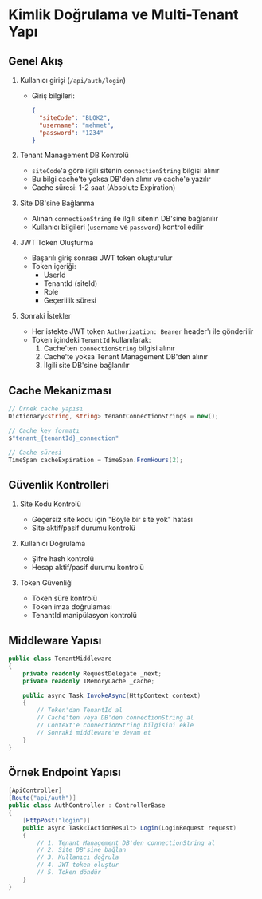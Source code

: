 # Kimlik Doğrulama ve Multi-Tenant Yapı

## Genel Akış

1. Kullanıcı girişi (`/api/auth/login`)
   - Giriş bilgileri:
     ```json
     {
       "siteCode": "BLOK2",
       "username": "mehmet",
       "password": "1234"
     }
     ```

2. Tenant Management DB Kontrolü
   - `siteCode`'a göre ilgili sitenin `connectionString` bilgisi alınır
   - Bu bilgi cache'te yoksa DB'den alınır ve cache'e yazılır
   - Cache süresi: 1-2 saat (Absolute Expiration)

3. Site DB'sine Bağlanma
   - Alınan `connectionString` ile ilgili sitenin DB'sine bağlanılır
   - Kullanıcı bilgileri (`username` ve `password`) kontrol edilir

4. JWT Token Oluşturma
   - Başarılı giriş sonrası JWT token oluşturulur
   - Token içeriği:
     - UserId
     - TenantId (siteId)
     - Role
     - Geçerlilik süresi

5. Sonraki İstekler
   - Her istekte JWT token `Authorization: Bearer` header'ı ile gönderilir
   - Token içindeki `TenantId` kullanılarak:
     1. Cache'ten `connectionString` bilgisi alınır
     2. Cache'te yoksa Tenant Management DB'den alınır
     3. İlgili site DB'sine bağlanılır

## Cache Mekanizması

```csharp
// Örnek cache yapısı
Dictionary<string, string> tenantConnectionStrings = new();

// Cache key formatı
$"tenant_{tenantId}_connection"

// Cache süresi
TimeSpan cacheExpiration = TimeSpan.FromHours(2);
```

## Güvenlik Kontrolleri

1. Site Kodu Kontrolü
   - Geçersiz site kodu için "Böyle bir site yok" hatası
   - Site aktif/pasif durumu kontrolü

2. Kullanıcı Doğrulama
   - Şifre hash kontrolü
   - Hesap aktif/pasif durumu kontrolü

3. Token Güvenliği
   - Token süre kontrolü
   - Token imza doğrulaması
   - TenantId manipülasyon kontrolü

## Middleware Yapısı

```csharp
public class TenantMiddleware
{
    private readonly RequestDelegate _next;
    private readonly IMemoryCache _cache;

    public async Task InvokeAsync(HttpContext context)
    {
        // Token'dan TenantId al
        // Cache'ten veya DB'den connectionString al
        // Context'e connectionString bilgisini ekle
        // Sonraki middleware'e devam et
    }
}
```

## Örnek Endpoint Yapısı

```csharp
[ApiController]
[Route("api/auth")]
public class AuthController : ControllerBase
{
    [HttpPost("login")]
    public async Task<IActionResult> Login(LoginRequest request)
    {
        // 1. Tenant Management DB'den connectionString al
        // 2. Site DB'sine bağlan
        // 3. Kullanıcı doğrula
        // 4. JWT token oluştur
        // 5. Token döndür
    }
}
``` 